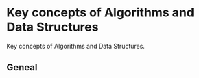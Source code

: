# Key concepts of Algorithms and Data Structures

Key concepts of Algorithms and Data Structures.

<!-- [:arrow_down: Tags legend](#tags-legend) at the end of the page. -->

<!-- - []() by []() ( _:movie_camera:_ ) -->

## Geneal

<!-- ## Tags legend -->
<!-- - ( _:movie_camera:_ ) - video material -->
<!-- - ( _short_ ) - short overview -->
